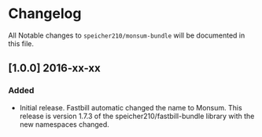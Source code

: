 # Changelog

All Notable changes to `speicher210/monsum-bundle` will be documented in this file.

## [1.0.0] 2016-xx-xx

### Added
- Initial release. Fastbill automatic changed the name to Monsum. This release is version 1.7.3 of the speicher210/fastbill-bundle library with the new namespaces changed.
